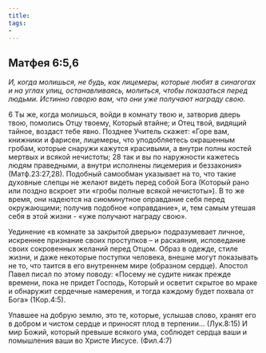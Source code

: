 ```yaml
---
title: 
tags: 
- 
---
```


## Матфея 6:5,6

*И, когда молишься, не будь, как лицемеры, которые любят в синагогах и на углах улиц, останавливаясь, молиться, чтобы показаться перед людьми. Истинно говорю вам, что они уже получают награду свою.*

6 Ты же, когда молишься, войди в комнату твою и, затворив дверь твою, помолись Отцу твоему, Который втайне; и Отец твой, видящий тайное, воздаст тебе явно. 
Позднее Учитель скажет: «Горе вам, книжники и фарисеи, лицемеры, что уподобляетесь окрашенным гробам, которые снаружи кажутся красивыми, а внутри полны костей мертвых и всякой нечистоты; 28 так и вы по наружности кажетесь людям праведными, а внутри исполнены лицемерия и беззакония» (Матф.23:27,28). Подобный самообман указывает на то, что такие духовные слепцы не желают видеть перед собой Бога (Который рано или поздно вскроет эти «гробы полные всякой нечистоты»). В то же время, они надеются на сиюминутное оправдание себя перед окружающими; получив подобное «оправдание», и, тем самым утешая себя в этой жизни - «уже получают награду свою». 

Уединение «в комнате за закрытой дверью» подразумевает личное, искреннее признание своих проступков – и раскаяния, исповедание своих сокровенных желаний перед Отцом. Образ в одежде, стиле жизни, и даже некоторые поступки человека, внешне могут показывать не то, что таится в его внутреннем мире (образном сердце). Апостол Павел писал по этому поводу: «Посему не судите никак прежде времени, пока не придет Господь, Который и осветит скрытое во мраке и обнаружит сердечные намерения, и тогда каждому будет похвала от Бога» (1Кор.4:5). 

Упавшее на добрую землю, это те, которые, услышав слово, хранят его в добром и чистом сердце и приносят плод в терпении… (Лук.8:15)
И мир Божий, который превыше всякого ума, соблюдет сердца ваши и помышления ваши во Христе Иисусе. (Фил.4:7)